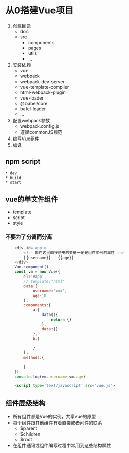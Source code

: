 # 从0搭建Vue项目

1. 创建目录
    * doc
    * src
        * components
        * pages
        * utils
        * ...
2. 安装依赖
    * vue
    * webpack
    * webpack-dev-server
    * vue-template-compiler
    * html-webpack-plugin
    * vue-loader
    * @babel/core
    * balel-loader
    * ...
3. 配置webpack参数
    * webpack.config.js
    * 遵循commonJS规范
4. 编写Vue组件
5. 编译

## npm script
    * dev
    * build
    * start


## vue的单文件组件
* template
* script
* style


### 不要为了分离而分离
```js
    <div id='app'>
        <!-- 能在这里直接使用的变量一定是组件实例的属性 -->
        {{username}} - {{age}}
    </div>
    Vue.component()
    const vm = new Vue({
        el:'#app',
        // template:'html'
        data:{
            username:'xxx',
            age:18
        },
        components:{
            a:{
                data(){
                    return {}
                },
                data:{}
            },
            b:{

            }
        },
        methods:{
            
        }
    })
    console.log(vm.username,vm.age)
```

```html
    <script type='text/javascript' src="vue.js">

```

## 组件层级结构
* 所有组件都是Vue的实例，共享vue的原型
* 每个组件跟其他组件有着直接或者间件的联系
    * $parent
    * $children
    * $root
* 在组件通讯或组件编写过程中常用到这些结构属性       